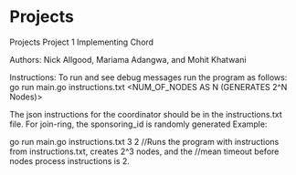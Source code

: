 # Projects
Projects
Project 1 Implementing Chord

Authors: Nick Allgood, Mariama Adangwa, and  Mohit Khatwani

Instructions:
To run and see debug messages run the program as follows:
go run main.go instructions.txt <NUM_OF_NODES AS N (GENERATES 2^N Nodes)> <Mean Timeout>

The json instructions for the coordinator should be in the instructions.txt file.
For join-ring, the sponsoring_id is randomly generated
Example:

go run main.go instructions.txt 3 2 
//Runs the program with instructions from instructions.txt, creates 2^3 nodes, and the
//mean timeout before nodes process instructions is 2.
